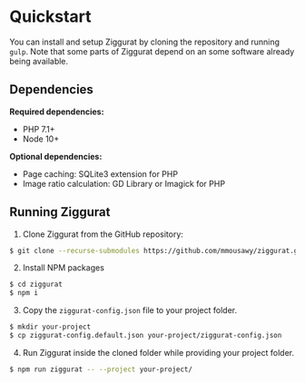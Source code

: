 # Quickstart
You can install and setup Ziggurat by cloning the repository and running `gulp`.
Note that some parts of Ziggurat depend on an some software already being available.


## Dependencies
__Required dependencies:__
- PHP 7.1+
- Node 10+

__Optional dependencies:__
- Page caching: SQLite3 extension for PHP
- Image ratio calculation: GD Library or Imagick for PHP


## Running Ziggurat
1. Clone Ziggurat from the GitHub repository:

```bash
$ git clone --recurse-submodules https://github.com/mmousawy/ziggurat.git
```

2. Install NPM packages

```bash
$ cd ziggurat
$ npm i
```

3. Copy the `ziggurat-config.json` file to your project folder.

```bash
$ mkdir your-project
$ cp ziggurat-config.default.json your-project/ziggurat-config.json
```

4. Run Ziggurat inside the cloned folder while providing your project folder.

```bash
$ npm run ziggurat -- --project your-project/
```
